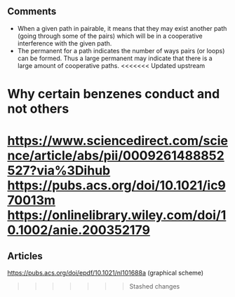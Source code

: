## Comments

* When a given path in pairable, it means that they may exist another path (going through some of the pairs) which will be in a cooperative interference with the given path.
* The permanent for a path indicates the number of ways pairs (or loops) can be formed. Thus a large permanent may indicate that there is a large amount of cooperative paths.
<<<<<<< Updated upstream


# Why certain benzenes conduct and not others

https://www.sciencedirect.com/science/article/abs/pii/0009261488852527?via%3Dihub
https://pubs.acs.org/doi/10.1021/ic970013m
https://onlinelibrary.wiley.com/doi/10.1002/anie.200352179
=======
  
## Articles


https://pubs.acs.org/doi/epdf/10.1021/nl101688a (graphical scheme)


>>>>>>> Stashed changes
